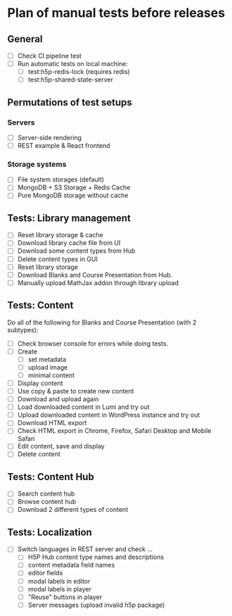 # Plan of manual tests before releases

## General

- [ ] Check CI pipeline test
- [ ] Run automatic tests on local machine:
    - [ ] test:h5p-redis-lock (requires redis)
    - [ ] test:h5p-shared-state-server

## Permutations of test setups

### Servers

- [ ] Server-side rendering
- [ ] REST example & React frontend

### Storage systems

- [ ] File system storages (default)
- [ ] MongoDB + S3 Storage + Redis Cache
- [ ] Pure MongoDB storage without cache

## Tests: Library management

- [ ] Reset library storage & cache
- [ ] Download library cache file from UI
- [ ] Download some content types from Hub
- [ ] Delete content types in GUI
- [ ] Reset library storage
- [ ] Download Blanks and Course Presentation from Hub.
- [ ] Manually upload MathJax addon through library upload

## Tests: Content

Do all of the following for Blanks and Course Presentation (with 2 subtypes):

- [ ] Check browser console for errors while doing tests.
- [ ] Create
  - [ ] set metadata
  - [ ] upload image
  - [ ] minimal content
- [ ] Display content
- [ ] Use copy & paste to create new content
- [ ] Download and upload again
- [ ] Load downloaded content in Lumi and try out
- [ ] Upload downloaded content in WordPress instance and try out
- [ ] Download HTML export
- [ ] Check HTML export in Chrome, Firefox, Safari Desktop and Mobile Safari
- [ ] Edit content, save and display
- [ ] Delete content

## Tests: Content Hub

- [ ] Search content hub
- [ ] Browse content hub
- [ ] Download 2 different types of content

## Tests: Localization

- [ ] Switch languages in REST server and check ...
  - [ ] H5P Hub content type names and descriptions 
  - [ ] content metadata field names
  - [ ] editor fields
  - [ ] modal labels in editor
  - [ ] modal labels in player
  - [ ] "Reuse" buttons in player
  - [ ] Server messages (upload invalid h5p package)